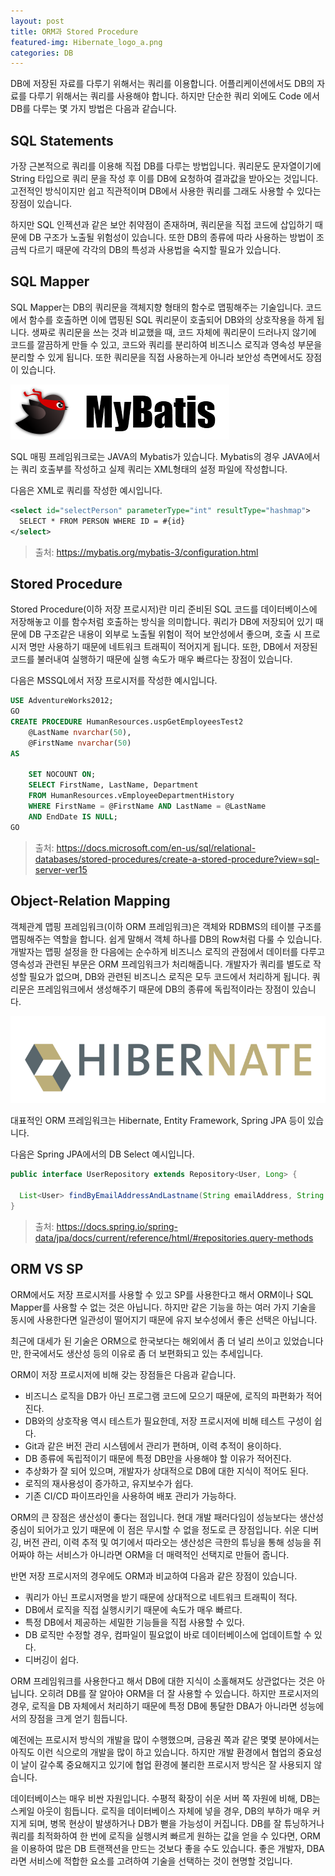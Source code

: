 ```yaml
---
layout: post
title: ORM과 Stored Procedure
featured-img: Hibernate_logo_a.png
categories: DB
---
```


DB에 저장된 자료를 다루기 위해서는 쿼리를 이용합니다. 어플리케이션에서도 DB의 자료를 다루기 위해서는 쿼리를 사용해야 합니다. 하지만 단순한 쿼리 외에도 Code 에서 DB를 다루는 몇 가지 방법은 다음과 같습니다.

## SQL Statements

가장 근본적으로 쿼리를 이용해 직접 DB를 다루는 방법입니다. 쿼리문도 문자열이기에 String 타입으로 쿼리 문을 작성 후 이를 DB에 요청하여 결과값을 받아오는 것입니다. 고전적인 방식이지만 쉽고 직관적이며 DB에서 사용한 쿼리를 그래도 사용할 수 있다는 장점이 있습니다.

하지만 SQL 인젝션과 같은 보안 취약점이 존재하며, 쿼리문을 직접 코드에 삽입하기 때문에 DB 구조가 노출될 위험성이 있습니다. 또한 DB의 종류에 따라 사용하는 방법이 조금씩 다르기 때문에 각각의 DB의 특성과 사용법을 숙지할 필요가 있습니다.

## SQL Mapper

SQL Mapper는 DB의 쿼리문을 객체지향 형태의 함수로 맵핑해주는 기술입니다. 코드에서 함수를 호출하면 이에 맵핑된 SQL 쿼리문이 호출되어 DB와의 상호작용을 하게 됩니다. 생짜로 쿼리문을 쓰는 것과 비교했을 때, 코드 자체에 쿼리문이 드러나지 않기에 코드를 깔끔하게 만들 수 있고, 코드와 쿼리를 분리하여 비즈니스 로직과 영속성 부문을 분리할 수 있게 됩니다. 또한 쿼리문을 직접 사용하는게 아니라 보안성 측면에서도 장점이 있습니다.

![Mybatis](/assets/img/posts/database-logic/mybatis-logo.png)

SQL 매핑 프레임워크로는 JAVA의 Mybatis가 있습니다. Mybatis의 경우 JAVA에서는 쿼리 호출부를 작성하고 실제 쿼리는 XML형태의 설정 파일에 작성합니다.

다음은 XML로 쿼리를 작성한 예시입니다.

```xml
<select id="selectPerson" parameterType="int" resultType="hashmap">
  SELECT * FROM PERSON WHERE ID = #{id}
</select>
```

> 출처: <https://mybatis.org/mybatis-3/configuration.html>

## Stored Procedure

Stored Procedure(이하 저장 프로시저)란 미리 준비된 SQL 코드를 데이터베이스에 저장해놓고 이를 함수처럼 호출하는 방식을 의미합니다. 쿼리가 DB에 저장되어 있기 때문에 DB 구조같은 내용이 외부로 노출될 위험이 적어 보안성에서 좋으며, 호출 시 프로시저 명만 사용하기 때문에 네트워크 트래픽이 적어지게 됩니다. 또한, DB에서 저장된 코드를 불러내여 실행하기 때문에 실행 속도가 매우 빠르다는 장점이 있습니다.

다음은 MSSQL에서 저장 프로시저를 작성한 예시입니다.

```sql
USE AdventureWorks2012;  
GO  
CREATE PROCEDURE HumanResources.uspGetEmployeesTest2
    @LastName nvarchar(50),
    @FirstName nvarchar(50)
AS

    SET NOCOUNT ON;  
    SELECT FirstName, LastName, Department  
    FROM HumanResources.vEmployeeDepartmentHistory  
    WHERE FirstName = @FirstName AND LastName = @LastName  
    AND EndDate IS NULL;  
GO  
```

> 출처: <https://docs.microsoft.com/en-us/sql/relational-databases/stored-procedures/create-a-stored-procedure?view=sql-server-ver15>

## Object-Relation Mapping

객체관계 맵핑 프레임워크(이하 ORM 프레임워크)은 객체와 RDBMS의 테이블 구조를 맵핑해주는 역할을 합니다. 쉽게 말해서 객체 하나를 DB의 Row처럼 다룰 수 있습니다. 개발자는 맵핑 설정을 한 다음에는 순수하게 비즈니스 로직의 관점에서 데이터를 다루고 영속성과 관련된 부문은 ORM 프레임워크가 처리해줍니다. 개발자가 쿼리를 별도로 작성할 필요가 없으며, DB와 관련된 비즈니스 로직은 모두 코드에서 처리하게 됩니다. 쿼리문은 프레임워크에서 생성해주기 때문에 DB의 종류에 독립적이라는 장점이 있습니다.

![Hibernate](/assets/img/posts/database-logic/Hibernate_logo_a.png)

대표적인 ORM 프레임워크는 Hibernate, Entity Framework, Spring JPA 등이 있습니다.

다음은 Spring JPA에서의 DB Select 예시입니다.

```java
public interface UserRepository extends Repository<User, Long> {

  List<User> findByEmailAddressAndLastname(String emailAddress, String lastname);
}
```

> 출처: <https://docs.spring.io/spring-data/jpa/docs/current/reference/html/#repositories.query-methods>

## ORM VS SP

ORM에서도 저장 프로시저를 사용할 수 있고 SP를 사용한다고 해서 ORM이나 SQL Mapper를 사용할 수 없는 것은 아닙니다. 하지만 같은 기능을 하는 여러 가지 기술을 동시에 사용한다면 일관성이 떨어지기 때문에 유지 보수성에서 좋은 선택은 아닙니다.

최근에 대세가 된 기술은 ORM으로 한국보다는 해외에서 좀 더 널리 쓰이고 있었습니다만, 한국에서도 생산성 등의 이유로 좀 더 보편화되고 있는 추세입니다.

ORM이 저장 프로시저에 비해 갖는 장점들은 다음과 같습니다.

* 비즈니스 로직을 DB가 아닌 프로그램 코드에 모으기 때문에, 로직의 파편화가 적어진다.
* DB와의 상호작용 역시 테스트가 필요한데, 저장 프로시저에 비해 테스트 구성이 쉽다.
* Git과 같은 버전 관리 시스템에서 관리가 편하며, 이력 추적이 용이하다.
* DB 종류에 독립적이기 때문에 특정 DB만을 사용해야 할 이유가 적어진다.
* 추상화가 잘 되어 있으며, 개발자가 상대적으로 DB에 대한 지식이 적어도 된다.
* 로직의 재사용성이 증가하고, 유지보수가 쉽다.
* 기존 CI/CD 파이프라인을 사용하여 배포 관리가 가능하다.

ORM의 큰 장점은 생산성이 좋다는 점입니다. 현대 개발 패러다임이 성능보다는 생산성 중심이 되어가고 있기 때문에 이 점은 무시할 수 없을 정도로 큰 장점입니다. 쉬운 디버깅, 버전 관리, 이력 추적 및 여기에서 따라오는 생산성은 극한의 튜닝을 통해 성능을 쥐어짜야 하는 서비스가 아니라면 ORM을 더 매력적인 선택지로 만들어 줍니다.

반면 저장 프로시저의 경우에도 ORM과 비교하여 다음과 같은 장점이 있습니다.

* 쿼리가 아닌 프로시저명을 받기 때문에 상대적으로 네트워크 트래픽이 적다.
* DB에서 로직을 직접 실행시키기 때문에 속도가 매우 빠르다.
* 특정 DB에서 제공하는 세밀한 기능들을 직접 사용할 수 있다.
* DB 로직만 수정할 경우, 컴파일이 필요없이 바로 데이터베이스에 업데이트할 수 있다.
* 디버깅이 쉽다.

ORM 프레임워크를 사용한다고 해서 DB에 대한 지식이 소홀해져도 상관없다는 것은 아닙니다. 오히려 DB를 잘 알아야 ORM을 더 잘 사용할 수 있습니다. 하지만 프로시저의 경우, 로직을 DB 자체에서 처리하기 때문에 특정 DB에 통달한 DBA가 아니라면 성능에서의 장점을 크게 얻기 힘듭니다.

예전에는 프로시저 방식의 개발을 많이 수행했으며, 금융권 쪽과 같은 몇몇 분야에서는 아직도 이런 식으로의 개발을 많이 하고 있습니다. 하지만 개발 환경에서 협업의 중요성이 날이 갈수록 중요해지고 있기에 협업 환경에 불리한 프로시저 방식은 잘 사용되지 않습니다.

데이터베이스는 매우 비싼 자원입니다. 수평적 확장이 쉬운 서버 쪽 자원에 비해, DB는 스케일 아웃이 힘듭니다. 로직을 데이터베이스 자체에 넣을 경우, DB의 부하가 매우 커지게 되며, 병목 현상이 발생하거나 DB가 뻗을 가능성이 커집니다. DB를 잘 튜닝하거나 쿼리를 최적화하여 한 번에 로직을 실행시켜 빠르게 원하는 값을 얻을 수 있다면, ORM을 이용하여 많은 DB 트랜잭션을 만드는 것보다 좋을 수도 있습니다. 좋은 개발자, DBA라면 서비스에 적합한 요소를 고려하여 기술을 선택하는 것이 현명할 것입니다.
